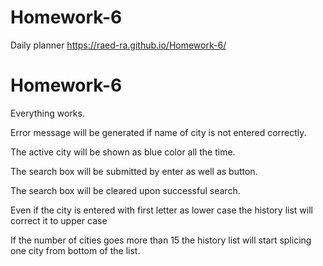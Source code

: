 # Homework-6
Daily planner
https://raed-ra.github.io/Homework-6/
# Homework-6

Everything works.

Error message will be generated if name of city is not entered correctly.

The active city will be shown as blue color all the time.

The search box will be submitted by enter as well as button.

The search box will be cleared upon successful search.

Even if the city is entered with first letter as lower case the history list will correct it to upper case

If the number of cities goes more than 15 the history list will start splicing one city from bottom of the list.
